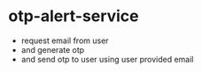 # otp-alert-service
- request email from user
- and generate otp
- and send otp to user using user provided email
